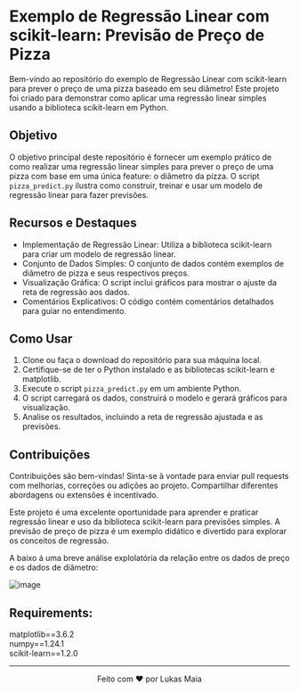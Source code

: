 # Exemplo de Regressão Linear com scikit-learn: Previsão de Preço de Pizza

Bem-vindo ao repositório do exemplo de Regressão Linear com scikit-learn para prever o preço de uma pizza baseado em seu diâmetro! Este projeto foi criado para demonstrar como aplicar uma regressão linear simples usando a biblioteca scikit-learn em Python.

## Objetivo

O objetivo principal deste repositório é fornecer um exemplo prático de como realizar uma regressão linear simples para prever o preço de uma pizza com base em uma única feature: o diâmetro da pizza. O script `pizza_predict.py` ilustra como construir, treinar e usar um modelo de regressão linear para fazer previsões.

## Recursos e Destaques

- Implementação de Regressão Linear: Utiliza a biblioteca scikit-learn para criar um modelo de regressão linear.
- Conjunto de Dados Simples: O conjunto de dados contém exemplos de diâmetro de pizza e seus respectivos preços.
- Visualização Gráfica: O script inclui gráficos para mostrar o ajuste da reta de regressão aos dados.
- Comentários Explicativos: O código contém comentários detalhados para guiar no entendimento.

## Como Usar

1. Clone ou faça o download do repositório para sua máquina local.
2. Certifique-se de ter o Python instalado e as bibliotecas scikit-learn e matplotlib.
3. Execute o script `pizza_predict.py` em um ambiente Python.
4. O script carregará os dados, construirá o modelo e gerará gráficos para visualização.
5. Analise os resultados, incluindo a reta de regressão ajustada e as previsões.

## Contribuições

Contribuições são bem-vindas! Sinta-se à vontade para enviar pull requests com melhorias, correções ou adições ao projeto. Compartilhar diferentes abordagens ou extensões é incentivado.

Este projeto é uma excelente oportunidade para aprender e praticar regressão linear e uso da biblioteca scikit-learn para previsões simples. A previsão de preço de pizza é um exemplo didático e divertido para explorar os conceitos de regressão.

A baixo á uma breve análise explolatória da relação entre os dados de preço e os dados de diâmetro:

![image](https://user-images.githubusercontent.com/67965680/211149486-3261422a-f407-42ec-8d04-7ed6b4b8fb73.png)

## Requirements:

matplotlib==3.6.2 </br>
numpy==1.24.1 </br>
scikit-learn==1.2.0 </br>

---

<p align="center">
  Feito com ❤️ por Lukas Maia
</p>
